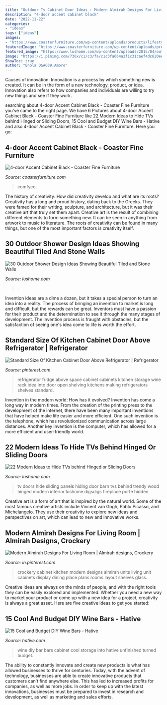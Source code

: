 ```yaml
---
title: "Outdoor Tv Cabinet Door Ideas : Modern Almirah Designs For Living Room"
description: "4-door accent cabinet black"
date: "2022-11-22"
categories:
- "ideas"
tags: ["ideas"]
images:
- "https://www.coasterfurniture.com/wp-content/uploads/products/lifestyle/zoom/950639.jpg"
featuredImage: "https://www.coasterfurniture.com/wp-content/uploads/products/lifestyle/zoom/950639.jpg"
featured_image: "https://www.lushome.com/wp-content/uploads/2015/04/outdoor-shower-design-ideas-12.jpg"
image: "https://i.pinimg.com/736x/c1/c3/fa/c1c3fa664a2f1c31caef4dc820eeb438.jpg"
ShowToc: true
author: "Enola D&#039;Amore"
---
```



Causes of innovation:
Innovation is a process by which something new is created. It can be in the form of a new technology, product, or idea. Innovation also refers to how companies and individuals are willing to try new things and see if they work.

	

		
searching about 4-door Accent Cabinet Black - Coaster Fine Furniture you've came to the right page. We have 6 Pictures about 4-door Accent Cabinet Black - Coaster Fine Furniture like 22 Modern Ideas to Hide TVs behind Hinged or Sliding Doors, 15 Cool and Budget DIY Wine Bars - Hative and also 4-door Accent Cabinet Black - Coaster Fine Furniture. Here you go:
		
    
## 4-door Accent Cabinet Black - Coaster Fine Furniture

<img loading=lazy src="https://www.coasterfurniture.com/wp-content/uploads/products/lifestyle/zoom/950639.jpg" onerror="this.onerror=null;this.src='https://tse3.mm.bing.net/th?id=OIP.J1carIIN5Yiwg-02i8MjKQHaGv&amp;pid=15.1';" alt="4-door Accent Cabinet Black - Coaster Fine Furniture">

_Source: coasterfurniture.com_

>comfyco. 

	

The history of creativity: How did creativity develop and what are its roots?
Creativity has a long and proud history, dating back to the Greeks. They were famed for their writing, sculpture, and architecture, but it was their creative art that truly set them apart. Creative art is the result of combining different elements to form something new. It can be seen in anything from artwork to music to literature. The roots of creativity can be found in many things, but one of the most important factors is creativity itself.

    
## 30 Outdoor Shower Design Ideas Showing Beautiful Tiled And Stone Walls

<img loading=lazy src="https://www.lushome.com/wp-content/uploads/2015/04/outdoor-shower-design-ideas-12.jpg" onerror="this.onerror=null;this.src='https://tse3.mm.bing.net/th?id=OIP.V-P6Tu-TmOuOcJZIaeifFgAAAA&amp;pid=15.1';" alt="30 Outdoor Shower Design Ideas Showing Beautiful Tiled and Stone Walls">

_Source: lushome.com_

>. 

	

Invention ideas are a dime a dozen, but it takes a special person to turn an idea into a reality. The process of bringing an invention to market is long and difficult, but the rewards can be great. Inventors must have a passion for their product and the determination to see it through the many stages of development. The invention process is fraught with obstacles, but the satisfaction of seeing one's idea come to life is worth the effort.

    
## Standard Size Of Kitchen Cabinet Door Above Refrigerator | Refrigerator

<img loading=lazy src="https://i.pinimg.com/736x/1c/68/55/1c68553379ce3609343b8bb43ab1b5c8.jpg" onerror="this.onerror=null;this.src='https://tse3.mm.bing.net/th?id=OIP.jYxPu9M_iqm3K8tUbmY7zwHaJ4&amp;pid=15.1';" alt="Standard Size Of Kitchen Cabinet Door Above Refrigerator | Refrigerator">

_Source: pinterest.com_

>refrigerator fridge above space cabinet cabinets kitchen storage wine rack idea into door open shelving kitchens making refrigerators shelves standard. 

	

Invention in the modern world: How has it evolved?
Invention has come a long way in modern times. From the creation of the printing press to the development of the internet, there have been many important inventions that have helped make life easier and more efficient. One such invention is the telephone, which has revolutionized communication across large distances. Another key invention is the computer, which has allowed for a more efficient and user-friendly world.

    
## 22 Modern Ideas To Hide TVs Behind Hinged Or Sliding Doors

<img loading=lazy src="https://www.lushome.com/wp-content/uploads/2014/11/how-hide-tv-doors-decorative-panels-11.jpg" onerror="this.onerror=null;this.src='https://tse1.mm.bing.net/th?id=OIP.nlBVEjKhEkPCSYcZyW-bvQHaHa&amp;pid=15.1';" alt="22 Modern Ideas to Hide TVs behind Hinged or Sliding Doors">

_Source: lushome.com_

>tv doors hide sliding panels hiding door barn tvs behind trendy wood hinged modern interior lushome digsdigs fireplace porte hidden. 

	

Creative art is a form of art that is inspired by the natural world. Some of the most famous creative artists include Vincent van Gogh, Pablo Picasso, and Michelangelo. They use their creativity to explore new ideas and perspectives on art, which can lead to new and innovative works.

    
## Modern Almirah Designs For Living Room | Almirah Designs, Crockery

<img loading=lazy src="https://i.pinimg.com/736x/c1/c3/fa/c1c3fa664a2f1c31caef4dc820eeb438.jpg" onerror="this.onerror=null;this.src='https://tse1.mm.bing.net/th?id=OIP.dxCDgL6ciqYDfSAAN-KlfAHaJ4&amp;pid=15.1';" alt="Modern Almirah Designs For Living Room | Almirah designs, Crockery">

_Source: in.pinterest.com_

>crockery cabinet kitchen modern designs almirah units living unit cabinets display dining place plans rooms layout shelves glass. 

	

Creative ideas are always on the minds of people, and with the right tools they can be easily explored and implemented. Whether you need a new way to market your product or come up with a new idea for a project, creativity is always a great asset. Here are five creative ideas to get you started:

    
## 15 Cool And Budget DIY Wine Bars - Hative

<img loading=lazy src="https://hative.com/wp-content/uploads/2015/05/diy-wine-bars/8-diy-wine-bars.jpg" onerror="this.onerror=null;this.src='https://tse4.mm.bing.net/th?id=OIP.8pflvDPnJg1qknlHHQBfVQHaJ4&amp;pid=15.1';" alt="15 Cool and Budget DIY Wine Bars - Hative">

_Source: hative.com_

>wine diy bar bars cabinet cool storage into hative unfinished turned budget. 

	

The ability to constantly innovate and create new products is what has allowed businesses to thrive for centuries. Today, with the advent of technology, businesses are able to create innovative products that customers can't find anywhere else. This has led to increased profits for companies, as well as more jobs. In order to keep up with the latest innovations, businesses must be prepared to invest in research and development, as well as marketing and sales efforts.

